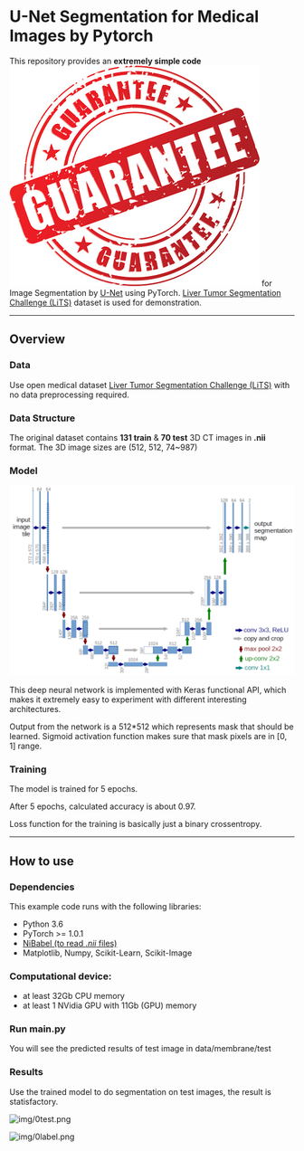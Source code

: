 # U-Net Segmentation for Medical Images by Pytorch

This repository provides an **extremely simple code** ![guaranteed](fig/guaranteed.jpg) for Image Segmentation by [U-Net](http://lmb.informatik.uni-freiburg.de/people/ronneber/u-net/) using PyTorch. [Liver Tumor Segmentation Challenge (LiTS)](https://competitions.codalab.org/competitions/17094) dataset is used for demonstration.

---

## Overview

### Data

Use open medical dataset [Liver Tumor Segmentation Challenge (LiTS)](https://competitions.codalab.org/competitions/17094) with no data preprocessing required.


### Data Structure
The original dataset contains **131 train** & **70 test** 3D CT images in **.nii** format. The 3D image sizes are (512, 512, 74\~987)


### Model

![fig/unet.png](fig/unet.png)

This deep neural network is implemented with Keras functional API, which makes it extremely easy to experiment with different interesting architectures.

Output from the network is a 512*512 which represents mask that should be learned. Sigmoid activation function
makes sure that mask pixels are in \[0, 1\] range.

### Training

The model is trained for 5 epochs.

After 5 epochs, calculated accuracy is about 0.97.

Loss function for the training is basically just a binary crossentropy.


---

## How to use

### Dependencies

This example code runs with the following libraries:

* Python 3.6
* PyTorch >= 1.0.1
* [NiBabel (to read *.nii* files)](https://nipy.org/nibabel/)
* Matplotlib, Numpy, Scikit-Learn, Scikit-Image

### Computational device:
* at least 32Gb CPU memory
* at least 1 NVidia GPU with 11Gb (GPU) memory








### Run main.py

You will see the predicted results of test image in data/membrane/test




### Results

Use the trained model to do segmentation on test images, the result is statisfactory.

![img/0test.png](img/0test.png)

![img/0label.png](img/0label.png)


